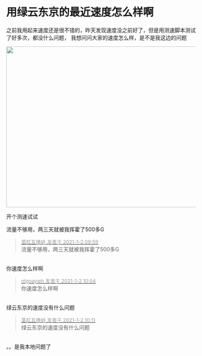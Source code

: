 # 用绿云东京的最近速度怎么样啊


之前我用起来速度还是很不错的，昨天发现速度没之前好了，但是用测速脚本测试了好多次，都没什么问题， 我想问问大家的速度怎么样，是不是我这边的问题

<img id="aimg_lvEo7" onclick="zoom(this, this.src, 0, 0, 0)" class="zoom" width="600" height="428" src="https://s3.ax1x.com/2021/01/02/rz0BKf.png" onmouseover="img_onmouseoverfunc(this)" onclick="zoom(this)" style="cursor:pointer" border="0" alt="" />

开个测速试试

流量不够用，两三天就被我挥霍了500多G

<div class="quote"><blockquote><font size="2"><a href="https://www.hostloc.com/forum.php?mod=redirect&amp;goto=findpost&amp;pid=9780300&amp;ptid=791771" target="_blank"><font color="#999999">茎肛互撸娃 发表于 2021-1-2 09:59</font></a></font><br />
流量不够用，两三天就被我挥霍了500多G</blockquote></div><br />
你速度怎么样啊 

<div class="quote"><blockquote><font size="2"><a href="https://www.hostloc.com/forum.php?mod=redirect&amp;goto=findpost&amp;pid=9780323&amp;ptid=791771" target="_blank"><font color="#999999">ntgoaywh 发表于 2021-1-2 10:04</font></a></font><br />
你速度怎么样啊</blockquote></div><br />
绿云东京的速度没有什么问题

<div class="quote"><blockquote><font size="2"><a href="https://www.hostloc.com/forum.php?mod=redirect&amp;goto=findpost&amp;pid=9780348&amp;ptid=791771" target="_blank"><font color="#999999">茎肛互撸娃 发表于 2021-1-2 10:11</font></a></font><br />
绿云东京的速度没有什么问题</blockquote></div><br />
。。是我本地问题了
